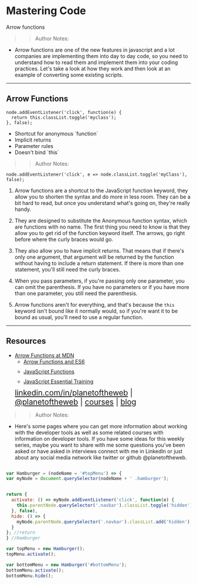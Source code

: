 
<!-- .slide: data-state="title" -->

# Mastering Code
Arrow functions

> > Author Notes:
- Arrow functions are one of the new features in javascript and a lot companies are implementing them into day to day code, so you need to understand how to read them and implement them into your coding practices. Let's take a look at how they work and then look at an example of converting some existing scripts.

---

## Arrow Functions

```
node.addEventListener('click', function(e) {
  return this.classList.toggle('myclass');
}, false);
```

<ul>
  <li>Shortcut for anonymous `function`</li>
  <li class="fragment">Implicit returns</li>
  <li class="fragment">Parameter rules</li>
  <li class="fragment">Doesn't bind `this`</li>
</ul>

> > Author Notes:

```
node.addEventListener('click', e => node.classList.toggle('myClass'), false);
```

1. Arrow functions are a shortcut to the JavaScript function keyword, they allow you to shorten the syntax and do more in less room. They can be a bit hard to read, but once you understand what's going on, they're really handy.

2. They are designed to substitute the Anonymous function syntax, which are functions with no name. The first thing you need to know is that they allow you to get rid of the function keyword itself. The arrows, go right before where the curly braces would go.

3. They also allow you to have implicit returns. That means that if there's only one argument, that argument will be returned by the function without having to include a return statement. If there is more than one statement, you'll still need the curly braces.

4. When you pass parameters, if you're passing only one parameter, you can omit the parenthesis. If you have no parameters or if you have more than one parameter, you still need the parenthesis.

5. Arrow functions aren't for everything, and that's because the `this` keyword isn't bound like it normally would, so if you're want it to be bound as usual, you'll need to use a regular function.

---
## Resources
<ul>
  <li><a href="https://developer.mozilla.org/en-US/docs/Web/JavaScript/Reference/Functions/Arrow_functions">Arrow Functions at MDN</a></li>
  <li style="list-style: none;">
    <ul>
      <li style="margin-bottom: 10px"><a href="https://www.linkedin.com/learning/learning-ecmascript-6/arrow-functions?u=104">Arrow Functions and ES6</a></li>
      <li style="margin-bottom: 10px"><a href="https://www.linkedin.com/learning/javascript-functions?u=104">JavaScript Functions</a></li>
      <li style="margin-bottom: 10px"><a href="https://www.linkedin.com/learning/javascript-essential-training-3?u=104">JavaScript Essential Training</a></li>
    </ul>
  <li style="list-style: none; font-size: 1.3rem;"><a href="hhttps://www.linkedin.com/in/planetoftheweb">linkedin.com/in/planetoftheweb</a> | <a href="https://www.twitter.com/planetoftheweb">@planetoftheweb</a> | <a href="https://www.linkedin.com/learning/instructors/ray-villalobos">courses</a> | <a href="https://raybo.org">blog</a></li>
</ul>

> > Author Notes:
- Here's some pages where you can get more information about working with the developer tools as well as some related courses with information on developer tools. If you have some ideas for this weekly series, maybe you want to share with me some questions you've been asked or have asked in interviews connect with me in LinkedIn or just about any social media network like twitter or github @planetoftheweb.


```script.js

var Hamburger = (nodeName = '#topMenu') => {
var myNode = document.querySelector(nodeName + ' .hamburger');


return {
  activate: () => myNode.addEventListener('click', function(e) {
    this.parentNode.querySelector('.navbar').classList.toggle('hidden')
  }, false),
  hide: () => {
    myNode.parentNode.querySelector('.navbar').classList.add('hidden');
  }
}; //return
} //Hamburger

var topMenu = new Hamburger();
topMenu.activate();

var bottomMenu = new Hamburger('#bottomMenu');
bottomMenu.activate();
bottomMenu.hide();
```
